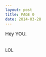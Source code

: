 ```yaml
---
layout: post
title: PAGE 0
date: 2014-03-28
---
```


<p style="font-size:15px">Hey YOU.<br><br>

LOL

</p>
